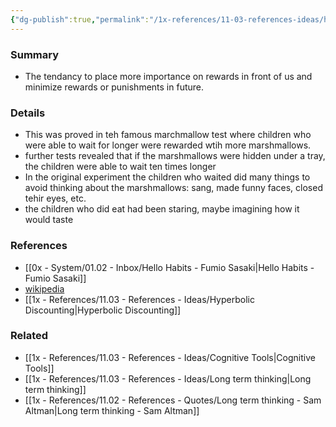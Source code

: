 ```yaml
---
{"dg-publish":true,"permalink":"/1x-references/11-03-references-ideas/hyperbolic-discounting-minimizing-future-rewards-and-delayed-gratification/","dgShowBacklinks":false}
---
```



### Summary
- The tendancy to place more importance on rewards in front of us and minimize rewards or punishments in future.

### Details
- This was proved in teh famous marchmallow test where children  who were able to wait for longer were rewarded wtih more marshmallows.
- further tests revealed that if the marshmallows were hidden under a tray, the children were able to wait ten times longer
- In the original experiment the children who waited did many things to avoid thinking about the marshmallows: sang, made funny faces, closed tehir eyes, etc.
- the children who did eat had been staring, maybe imagining how it would taste

### References
- [[0x - System/01.02 - Inbox/Hello Habits - Fumio Sasaki\|Hello Habits - Fumio Sasaki]]
- [wikipedia](https://en.wikipedia.org/wiki/Stanford_marshmallow_experiment)
- [[1x - References/11.03 - References - Ideas/Hyperbolic Discounting\|Hyperbolic Discounting]]

### Related
- [[1x - References/11.03 - References - Ideas/Cognitive Tools\|Cognitive Tools]]
- [[1x - References/11.03 - References - Ideas/Long term thinking\|Long term thinking]]
- [[1x - References/11.02 - References - Quotes/Long term thinking - Sam Altman\|Long term thinking - Sam Altman]]